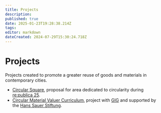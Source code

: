 ```yaml
---
title: Projects
description: 
published: true
date: 2025-01-23T19:28:38.214Z
tags: 
editor: markdown
dateCreated: 2024-07-29T15:30:24.718Z
---
```


# Projects

Projects created to promote a greater reuse of goods and materials in contemporary cities.

- [Circular Square](/projects/circular-square), proposal for area dedicated to circularity during [re:publica 25](https://re-publica.com/en).
- [Circular Material Valuer Curriculum](/projects/circular-valuer-curriculum), project with [GIG](https://globalinnovationgathering.org/) and supported by the [Hans Sauer Stiftung](https://www.hanssauerstiftung.de/).